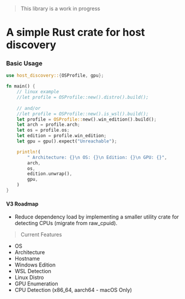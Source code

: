 > This library is a work in progress

# A simple Rust crate for host discovery

### Basic Usage
```rust
use host_discovery::{OSProfile, gpu};

fn main() {
    // linux example
    //let profile = OSProfile::new().distro().build();
    
    // and/or
    //let profile = OSProfile::new().is_wsl().build();
    let profile = OSProfile::new().win_edition().build();
    let arch = profile.arch;
    let os = profile.os;
    let edition = profile.win_edition;
    let gpu = gpu().expect("Unreachable");

    println!(
        " Architecture: {}\n OS: {}\n Edition: {}\n GPU: {}", 
        arch,
        os,
        edition.unwrap(),
        gpu,
    )
}
```

#### V3 Roadmap
- Reduce dependency load by implementing a smaller utility crate for detecting CPUs (migrate from raw_cpuid).

> Current Features

- OS
- Architecture
- Hostname
- Windows Edition
- WSL Detection
- Linux Distro
- GPU Enumeration
- CPU Detection (x86_64, aarch64 - macOS Only)
